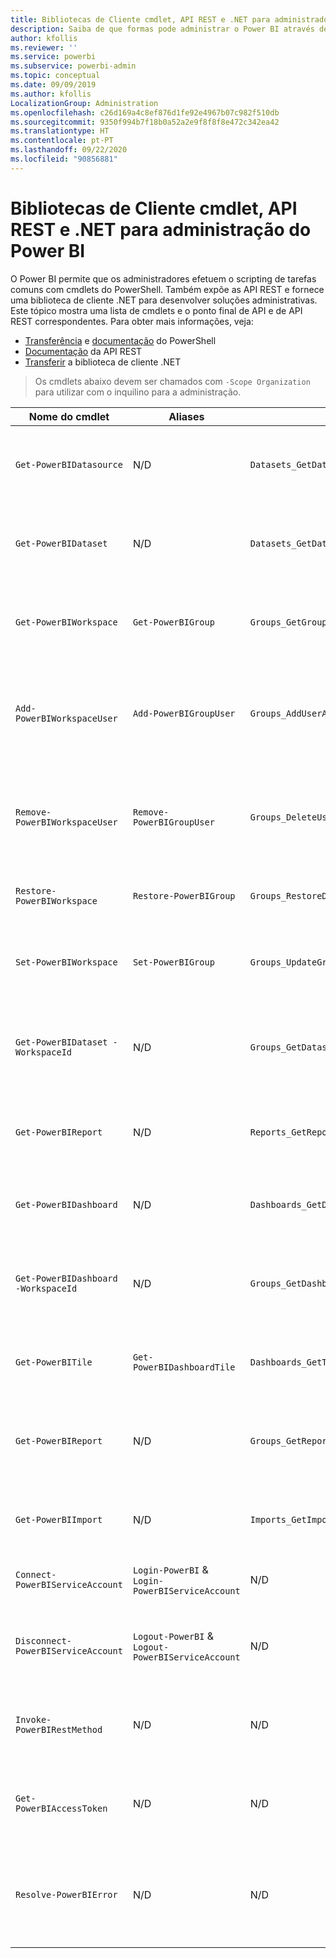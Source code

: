 ```yaml
---
title: Bibliotecas de Cliente cmdlet, API REST e .NET para administradores
description: Saiba de que formas pode administrar o Power BI através de scripts e APIs de programação.
author: kfollis
ms.reviewer: ''
ms.service: powerbi
ms.subservice: powerbi-admin
ms.topic: conceptual
ms.date: 09/09/2019
ms.author: kfollis
LocalizationGroup: Administration
ms.openlocfilehash: c26d169a4c8ef876d1fe92e4967b07c982f510db
ms.sourcegitcommit: 9350f994b7f18b0a52a2e9f8f8f8e472c342ea42
ms.translationtype: HT
ms.contentlocale: pt-PT
ms.lasthandoff: 09/22/2020
ms.locfileid: "90856881"
---
```

# <a name="powershell-cmdlets-rest-apis-and-net-client-library-for-power-bi-administration"></a>Bibliotecas de Cliente cmdlet, API REST e .NET para administração do Power BI
O Power BI permite que os administradores efetuem o scripting de tarefas comuns com cmdlets do PowerShell. Também expõe as API REST e fornece uma biblioteca de cliente .NET para desenvolver soluções administrativas. Este tópico mostra uma lista de cmdlets e o ponto final de API e de API REST correspondentes. Para obter mais informações, veja:

- [Transferência](https://www.powershellgallery.com/packages/MicrosoftPowerBIMgmt/) e [documentação](/powershell/power-bi/overview?view=powerbi-ps) do PowerShell
- [Documentação](/rest/api/power-bi/admin) da API REST
- [Transferir](https://www.nuget.org/packages/Microsoft.PowerBI.Api/) a biblioteca de cliente .NET

> Os cmdlets abaixo devem ser chamados com `-Scope Organization` para utilizar com o inquilino para a administração.

| **Nome do cmdlet** | **Aliases** | **API** | **Ponto final de API REST** | **Descrição** |
| --- | --- | --- | --- | --- |
| `Get-PowerBIDatasource` | N/D | `Datasets_GetDataSourcesAsAdmin` | /v1.0/myorg/admin/datasets/{datasetkey}/datasources | Obtém as origens de dados de um determinado conjunto de dados. |
| `Get-PowerBIDataset` | N/D | `Datasets_GetDatasetsAsAdmin` | /v1.0/myorg/admin/datasets | Obtém a lista completa de conjuntos de dados num inquilino do Power BI. |
| `Get-PowerBIWorkspace` | `Get-PowerBIGroup` | `Groups_GetGroupsAsAdmin` | /v1.0/myorg/admin/groups | Obtém a lista completa de áreas de trabalho num inquilino do Power BI. |
| `Add-PowerBIWorkspaceUser` | `Add-PowerBIGroupUser` | `Groups_AddUserAsAdmin` | /v1.0/myorg/admin/groups/{groupId}/users | Adiciona um utilizador como membro de uma determinada área de trabalho. |
| `Remove-PowerBIWorkspaceUser` | `Remove-PowerBIGroupUser` | `Groups_DeleteUserAsAdmin` | /v1.0/myorg/admin/groups/{groupId}/users/{user} | Remove um utilizador da lista de membros de uma determinada área de trabalho. |
| `Restore-PowerBIWorkspace` |`Restore-PowerBIGroup` | `Groups_RestoreDeletedGroupAsAdmin` | /v1.0/myorg/admin/groups/{groupId}/restore | Restaura uma área de trabalho eliminada. |
| `Set-PowerBIWorkspace` |`Set-PowerBIGroup` | `Groups_UpdateGroupAsAdmin` | /v1.0/myorg/admin/groups/{groupId} | Atualiza as propriedades de uma determinada área de trabalho. |
| `Get-PowerBIDataset -WorkspaceId` | N/D | `Groups_GetDatasetsAsAdmin` | /v1.0/myorg/admin/groups/{group\_id}/datasets | Obtém os conjuntos de dados dentro de uma determinada área de trabalho. |
| `Get-PowerBIReport` | N/D | `Reports_GetReportsAsAdmin` | /v1.0/myorg/admin/reports | Obtém a lista completa de conjuntos de relatórios num inquilino do Power BI. |
| `Get-PowerBIDashboard` | N/D | `Dashboards_GetDashboardsAsAdmin` | /v1.0/myorg/admin/dashboards | Obtém a lista completa de dashboards num inquilino do Power BI. |
| `Get-PowerBIDashboard -WorkspaceId` | N/D | `Groups_GetDashboardsAsAdmin` | /v1.0/myorg/admin/groups/{group\_id}/dashboards | Obtém os dashboards dentro de uma determinada área de trabalho. |
| `Get-PowerBITile` | `Get-PowerBIDashboardTile` | `Dashboards_GetTilesAsAdmin` | /v1.0/myorg/admin/dashboards/{dashboard\_id}/tiles | Obtém os mosaicos de um determinado dashboard. |
| `Get-PowerBIReport` | N/D | `Groups_GetReportsAsAdmin` | /v1.0/myorg/admin/groups/{group\_id}/reports | Obtém os relatórios dentro de uma determinada área de trabalho. |
| `Get-PowerBIImport` | N/D | `Imports_GetImportsAsAdmin` | /v1.0/myorg/admin/imports | Obtém a lista completa de importações num inquilino do Power BI. |
| `Connect-PowerBIServiceAccount` | `Login-PowerBI` &  `Login-PowerBIServiceAccount` | N/D | N/D | Inicia sessão no Power BI e começa uma sessão. |
| `Disconnect-PowerBIServiceAccount` | `Logout-PowerBI` & `Logout-PowerBIServiceAccount` | N/D | N/D | Termina a sessão no Power BI e fecha a sessão existente. |
| `Invoke-PowerBIRestMethod`| N/D | N/D | N/D | Envia chamadas arbitrárias à API REST para o Power BI. |
| `Get-PowerBIAccessToken`| N/D | N/D | N/D | Obtém o token de acesso do Power BI numa sessão. |
| `Resolve-PowerBIError`| N/D | N/D | N/D | Obtém informações detalhadas sobre os erros de ativações de cmdlets sem erro. |